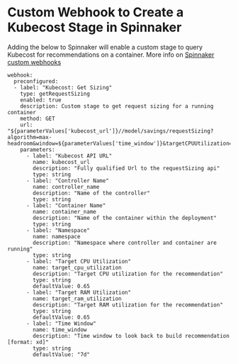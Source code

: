 # Custom Webhook to Create a Kubecost Stage in Spinnaker

Adding the below to Spinnaker will enable a custom stage to query Kubecost for recommendations on a container. More info on [Spinnaker custom webhooks](https://spinnaker.io/guides/operator/custom-webhook-stages/#creating-a-custom-webhook-stage)

```
webhook:
  preconfigured:
  - label: "Kubecost: Get Sizing"
    type: getRequestSizing
    enabled: true
    description: Custom stage to get request sizing for a running container
    method: GET
    url: "${parameterValues['kubecost_url']}//model/savings/requestSizing?algorithm=max-headroom&window=${parameterValues['time_window']}&targetCPUUtilization=${parameterValues['target_cpu_utilization']}&targetRAMUtilization=${parameterValues['target_ram_utilization']}&filterContainers=${parameterValues['container_name']}&filterControllers=${parameterValues['controller_name']}&filterNamespaces=${parameterValues['namespace']}"
    parameters:
      - label: "Kubecost API URL"
        name: kubecost_url
        description: "Fully qualified Url to the requestSizing api"
        type: string
      - label: "Controller Name"
        name: controller_name
        description: "Name of the controller"
        type: string
      - label: "Container Name"
        name: container_name
        description: "Name of the container within the deployment"
        type: string
      - label: "Namespace"
        name: namespace
        description: "Namespace where controller and container are running"
        type: string
      - label: "Target CPU Utilization"
        name: target_cpu_utilization
        description: "Target CPU utilization for the recommendation"
        type: string
        defaultValue: 0.65
      - label: "Target RAM Utilization"
        name: target_ram_utilization
        description: "Target RAM utilization for the recommendation"
        type: string
        defaultValue: 0.65
      - label: "Time Window"
        name: time_window
        description: "Time window to look back to build recommendation [format: xd]"
        type: string
        defaultValue: "7d"
```



<!--- {"article":"4407601826839","section":"4402815636375","permissiongroup":"1500001277122"} --->
